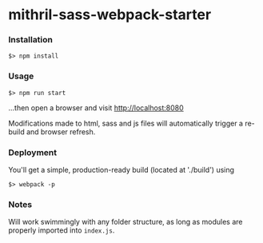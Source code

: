 # mithril-sass-webpack-starter  

### Installation
```
$> npm install
```
### Usage
```
$> npm run start
```
...then open a browser and visit [http://localhost:8080]()  

Modifications made to html, sass and js files will automatically trigger a re-build and browser refresh.

### Deployment
You'll get a simple, production-ready build (located at './build') using
```
$> webpack -p
```

### Notes
Will work swimmingly with any folder structure, as long as modules are properly imported into ``` index.js ```.
